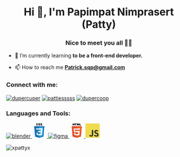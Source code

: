 <h1 align="center">Hi 👋, I'm Papimpat Nimprasert (Patty)</h1>
<h3 align="center">Nice to meet you all 🙋‍♀️</h3>

- 🌱 I’m currently learning **to be a front-end developer.**

- 📫 How to reach me **Patrick.sqp@gmail.com**

<h3 align="left">Connect with me:</h3>
<p align="left">
<a href="https://instagram.com/dupercuper" target="blank"><img align="center" src="https://raw.githubusercontent.com/rahuldkjain/github-profile-readme-generator/master/src/images/icons/Social/instagram.svg" alt="dupercuper" height="30" width="40" /></a>
<a href="https://www.behance.net/pattiesssss" target="blank"><img align="center" src="https://raw.githubusercontent.com/rahuldkjain/github-profile-readme-generator/master/src/images/icons/Social/behance.svg" alt="pattiesssss" height="30" width="40" /></a>
<a href="https://www.youtube.com/channel/UCjlOit7T4VVP-pSO3-zMDhA" target="blank"><img align="center" src="https://raw.githubusercontent.com/rahuldkjain/github-profile-readme-generator/master/src/images/icons/Social/youtube.svg" alt="dupercoop" height="30" width="40" /></a>
</p>

<h3 align="left">Languages and Tools:</h3>
<p align="left"> <a href="https://www.blender.org/" target="_blank" rel="noreferrer"> <img src="https://download.blender.org/branding/community/blender_community_badge_white.svg" alt="blender" width="40" height="40"/> </a> <a href="https://www.w3schools.com/css/" target="_blank" rel="noreferrer"> <img src="https://raw.githubusercontent.com/devicons/devicon/master/icons/css3/css3-original-wordmark.svg" alt="css3" width="40" height="40"/> </a> <a href="https://www.figma.com/" target="_blank" rel="noreferrer"> <img src="https://www.vectorlogo.zone/logos/figma/figma-icon.svg" alt="figma" width="40" height="40"/> </a> <a href="https://www.w3.org/html/" target="_blank" rel="noreferrer"> <img src="https://raw.githubusercontent.com/devicons/devicon/master/icons/html5/html5-original-wordmark.svg" alt="html5" width="40" height="40"/> </a> <a href="https://developer.mozilla.org/en-US/docs/Web/JavaScript" target="_blank" rel="noreferrer"> <img src="https://raw.githubusercontent.com/devicons/devicon/master/icons/javascript/javascript-original.svg" alt="javascript" width="40" height="40"/> </a> </p>

<p><img align="center" src="https://github-readme-stats.vercel.app/api/top-langs?username=xpattyx&show_icons=true&locale=en&layout=compact" alt="xpattyx" /></p>
